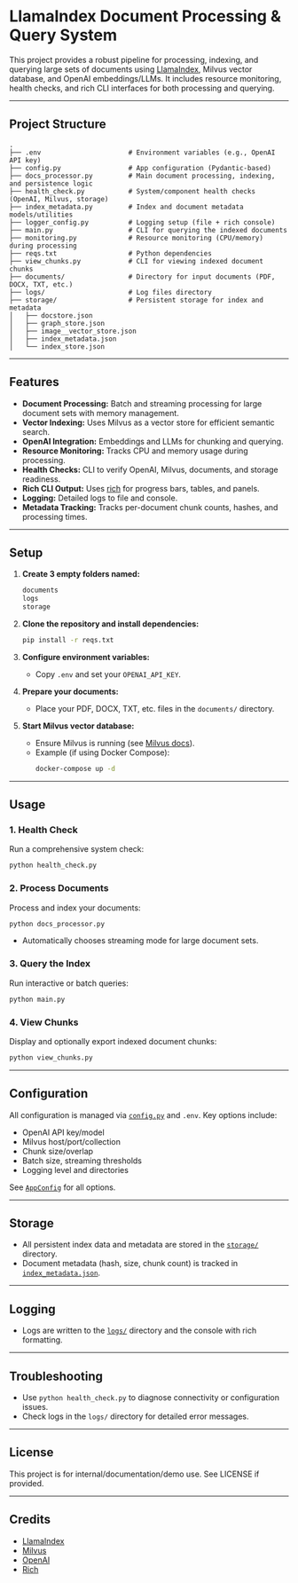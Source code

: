 # LlamaIndex Document Processing & Query System

This project provides a robust pipeline for processing, indexing, and querying large sets of documents using [LlamaIndex](https://github.com/jerryjliu/llama_index), Milvus vector database, and OpenAI embeddings/LLMs. It includes resource monitoring, health checks, and rich CLI interfaces for both processing and querying.

---

## Project Structure

```
.
├── .env                      # Environment variables (e.g., OpenAI API key)
├── config.py                 # App configuration (Pydantic-based)
├── docs_processor.py         # Main document processing, indexing, and persistence logic
├── health_check.py           # System/component health checks (OpenAI, Milvus, storage)
├── index_metadata.py         # Index and document metadata models/utilities
├── logger_config.py          # Logging setup (file + rich console)
├── main.py                   # CLI for querying the indexed documents
├── monitoring.py             # Resource monitoring (CPU/memory) during processing
├── reqs.txt                  # Python dependencies
├── view_chunks.py            # CLI for viewing indexed document chunks
├── documents/                # Directory for input documents (PDF, DOCX, TXT, etc.)
├── logs/                     # Log files directory
├── storage/                  # Persistent storage for index and metadata
│   ├── docstore.json
│   ├── graph_store.json
│   ├── image__vector_store.json
│   ├── index_metadata.json
│   └── index_store.json
```

---

## Features

- **Document Processing:** Batch and streaming processing for large document sets with memory management.
- **Vector Indexing:** Uses Milvus as a vector store for efficient semantic search.
- **OpenAI Integration:** Embeddings and LLMs for chunking and querying.
- **Resource Monitoring:** Tracks CPU and memory usage during processing.
- **Health Checks:** CLI to verify OpenAI, Milvus, documents, and storage readiness.
- **Rich CLI Output:** Uses [rich](https://github.com/Textualize/rich) for progress bars, tables, and panels.
- **Logging:** Detailed logs to file and console.
- **Metadata Tracking:** Tracks per-document chunk counts, hashes, and processing times.

---

## Setup
1. **Create 3 empty folders named:**
   ```sh
   documents
   logs
   storage
   ```

3. **Clone the repository and install dependencies:**
    ```sh
    pip install -r reqs.txt
    ```

4. **Configure environment variables:**
    - Copy `.env` and set your `OPENAI_API_KEY`.

5. **Prepare your documents:**
    - Place your PDF, DOCX, TXT, etc. files in the `documents/` directory.

6. **Start Milvus vector database:**
    - Ensure Milvus is running (see [Milvus docs](https://milvus.io/docs/install_standalone-docker.md)).
    - Example (if using Docker Compose):
      ```sh
      docker-compose up -d
      ```

---

## Usage

### 1. Health Check

Run a comprehensive system check:
```sh
python health_check.py
```

### 2. Process Documents

Process and index your documents:
```sh
python docs_processor.py
```
- Automatically chooses streaming mode for large document sets.

### 3. Query the Index

Run interactive or batch queries:
```sh
python main.py
```

### 4. View Chunks

Display and optionally export indexed document chunks:
```sh
python view_chunks.py
```

---

## Configuration

All configuration is managed via [`config.py`](config.py) and `.env`. Key options include:
- OpenAI API key/model
- Milvus host/port/collection
- Chunk size/overlap
- Batch size, streaming thresholds
- Logging level and directories

See [`AppConfig`](config.py) for all options.

---

## Storage

- All persistent index data and metadata are stored in the [`storage/`](storage/) directory.
- Document metadata (hash, size, chunk count) is tracked in [`index_metadata.json`](storage/index_metadata.json).

---

## Logging

- Logs are written to the [`logs/`](logs/) directory and the console with rich formatting.

---

## Troubleshooting

- Use `python health_check.py` to diagnose connectivity or configuration issues.
- Check logs in the `logs/` directory for detailed error messages.

---

## License

This project is for internal/documentation/demo use. See LICENSE if provided.

---

## Credits

- [LlamaIndex](https://github.com/jerryjliu/llama_index)
- [Milvus](https://milvus.io/)
- [OpenAI](https://openai.com/)
- [Rich](https://github.com/Textualize/rich)
